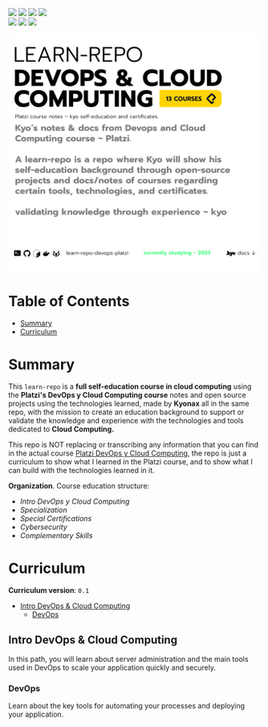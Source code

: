 <p align="left"> 
<a href="https://www.reddit.com/user/kyonax_on"><img src="https://img.shields.io/reddit/user-karma/combined/kyonax_on?style=social&logo=reddit&logoColor=%23FFD400&labelColor=%23FFD400&color=%23FFD400"/><a/>
<a href="https://twitter.com/kyonax_on_tech" target="_blank"><img src="https://img.shields.io/twitter/url?url=https%3A%2F%2Ftwitter.com%2Fkyonax_on_tech&style=social&logoColor=%23FFD400&label=Twitter"/><a/>
<a href="https://www.instagram.com/is.kyonax/" target="_blank"><img src="https://img.shields.io/twitter/url?url=https%3A%2F%2Finstagram.com%2Fis.kyonax&style=social&logo=instagram&logoColor=%23FFD400&label=Instagram"/><a/>
<a href="https://www.linkedin.com/in/kyonax/" target="_blank"><img src="https://img.shields.io/twitter/url?url=https%3A%2F%2Fwww.linkedin.com%2Fin%2Fkyonax%2F&style=social&logo=linkedin&logoColor=%23FFD400&label=Linkedin"/><a/> <br/>
<img src="https://img.shields.io/github/languages/code-size/Kyonax/learn-repo-devops-platzi?logoColor=%23FFD400&labelColor=%23FFD400&color=%23FFD400"/>
<img src="https://img.shields.io/github/languages/top/Kyonax/learn-repo-devops-platzi?logoColor=%23FFD400&labelColor=%23FFD400&color=%23FFD400"/>
<img src="https://img.shields.io/github/last-commit/Kyonax/learn-repo-devops-platzi?logoColor=%23FFD400&labelColor=%23FFD400&color=%23FFD400"/>
<p/>

<p align="left">
  <a id="cover" href="#cover">
    <picture>
      <source media="(prefers-color-scheme: dark)" srcset="github/dark.png">
      <img style="white-space:pre-wrap" alt="A learn-repo is a repo where Kyo will show his 
self-education background through open-source 
projects and docs/notes of courses regarding 
certain tools, technologies, and certificates." src="github/light.png">
    </picture>
  </a>
</p>

# Table of Contents
- [Summary](#summary)
- [Curriculum](#curriculum)


# Summary
This `learn-repo` is a **full self-education course in cloud computing** using the **Platzi's DevOps y Cloud Computing course** notes and open source projects using the technologies learned, made by **Kyonax** all in the same repo, with the mission to create an education background to support or validate the knowledge and experience with the technologies and tools dedicated to **Cloud Computing.**

This repo is NOT replacing or transcribing any information that you can find in the actual course [Platzi DevOps y Cloud Computing](https://platzi.com/escuela/devops-cloud/), the repo is just a curriculum to show what I learned in the Platzi course, and to show what I can build with the technologies learned in it.

**Organization**. Course education structure:
- *Intro DevOps y Cloud Computing*
- *Specialization*
- *Special Certifications*
- *Cybersecurity*
- *Complementary Skills*

# Curriculum
**Curriculum version**: `0.1`
- [Intro DevOps & Cloud Computing](#intro-devops-&-cloud-computing)
  - [DevOps](#devops)

## Intro DevOps & Cloud Computing
In this path, you will learn about server administration and the main tools used in DevOps to scale your application quickly and securely.

### DevOps
Learn about the key tools for automating your processes and deploying your application.
